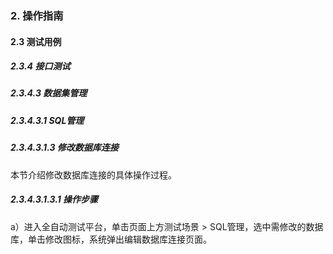 ### 2. 操作指南

#### 2.3 测试用例

##### 2.3.4 接口测试

##### 2.3.4.3 数据集管理

##### 2.3.4.3.1 SQL管理

##### 2.3.4.3.1.3 修改数据库连接

本节介绍修改数据库连接的具体操作过程。

##### 2.3.4.3.1.3.1 操作步骤

a）进入全自动测试平台，单击页面上方测试场景 > SQL管理，选中需修改的数据库，单击修改图标，系统弹出编辑数据库连接页面。
